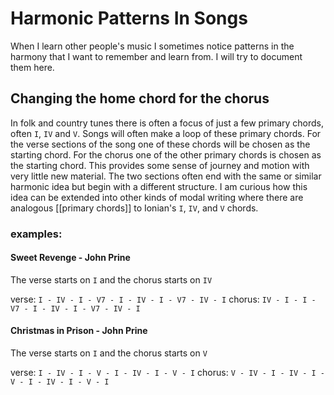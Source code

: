 ---
---
# Harmonic Patterns In Songs
When I learn other people's music I sometimes notice patterns in the harmony that I want to remember and learn from. I will try to document them here. 

## Changing the home chord for the chorus
In folk and country tunes there is often a focus of just a few primary chords, often `I`, `IV` and `V`.  Songs will often make a loop of these primary chords. For the verse sections of the song one of these chords will be chosen as the starting chord. For the chorus one of the other primary chords is chosen as the starting chord. This provides some sense of journey and motion with very little new material. The two sections often end with the same or similar harmonic idea but begin with a different structure. I am curious how this idea can be extended into other kinds of modal writing where there are analogous [[primary chords]] to Ionian's `I`, `IV`, and `V` chords.

### examples:
#### Sweet Revenge - John Prine
The verse starts on `I` and the chorus starts on `IV`

verse: `I - IV - I - V7 - I - IV - I - V7 - IV - I`
chorus: `IV - I - I - V7 - I - IV - I - V7 - IV - I`

#### Christmas in Prison - John Prine
The verse starts on `I` and the chorus starts on `V`

verse: `I - IV - I - V - I - IV - I - V - I`
chorus: `V - IV - I - IV - I - V - I - IV - I - V - I`